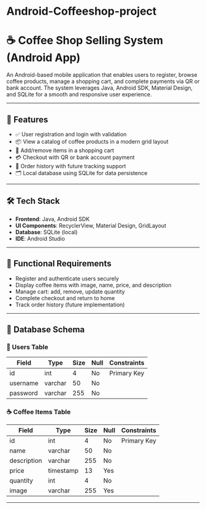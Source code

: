 # Android-Coffeeshop-project
# ☕ Coffee Shop Selling System (Android App)

An Android-based mobile application that enables users to register, browse coffee products, manage a shopping cart, and complete payments via QR or bank account. The system leverages Java, Android SDK, Material Design, and SQLite for a smooth and responsive user experience.

---

## 📱 Features

- ✅ User registration and login with validation
- 📦 View a catalog of coffee products in a modern grid layout
- 🛒 Add/remove items in a shopping cart
- 💳 Checkout with QR or bank account payment
- 🧾 Order history with future tracking support
- 🗂️ Local database using SQLite for data persistence

---

## 🛠️ Tech Stack

- **Frontend**: Java, Android SDK
- **UI Components**: RecyclerView, Material Design, GridLayout
- **Database**: SQLite (local)
- **IDE**: Android Studio

---

## 🎯 Functional Requirements

- Register and authenticate users securely
- Display coffee items with image, name, price, and description
- Manage cart: add, remove, update quantity
- Complete checkout and return to home
- Track order history (future implementation)

---

## 🧱 Database Schema

### 🧑 Users Table

| Field     | Type     | Size | Null | Constraints   |
|---------- |----------|------|------|---------------|
| id        | int      | 4    | No   | Primary Key   |
| username  | varchar  | 50   | No   |               |
| password  | varchar  | 255  | No   |               |

### ☕ Coffee Items Table

| Field       | Type      | Size | Null | Constraints   |
|-------------|-----------|------|------|---------------|
| id          | int       | 4    | No   | Primary Key   |
| name        | varchar   | 50   | No   |               |
| description | varchar   | 255  | No   |               |
| price       | timestamp | 13   | Yes  |               |
| quantity    | int       | 4    | No   |               |
| image       | varchar   | 255  | Yes  |               |

---

